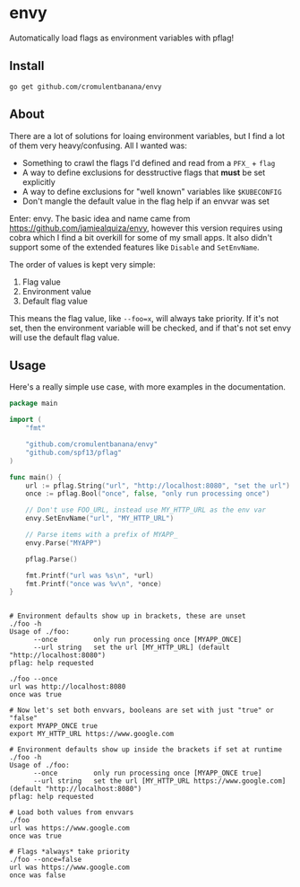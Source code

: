 # envy

Automatically load flags as environment variables with pflag!

## Install

```console
go get github.com/cromulentbanana/envy
```

## About

There are a lot of solutions for loaing environment variables, but I find a lot
of them very heavy/confusing. All I wanted was:

* Something to crawl the flags I'd defined and read from a `PFX_` + `flag`
* A way to define exclusions for desstructive flags that **must** be set
  explicitly
* A way to define exclusions for "well known" variables like `$KUBECONFIG`
* Don't mangle the default value in the flag help if an envvar was set

Enter: envy. The basic idea and name came from
https://github.com/jamiealquiza/envy, however this version requires using cobra
which I find a bit overkill for some of my small apps. It also didn't support
some of the extended features like `Disable` and `SetEnvName`.

The order of values is kept very simple:

1. Flag value
2. Environment value
3. Default flag value

This means the flag value, like `--foo=x`, will always take priority. If it's
not set, then the environment variable will be checked, and if that's not set
envy will use the default flag value.

## Usage

Here's a really simple use case, with more examples in the documentation.

```go
package main

import (
    "fmt"

    "github.com/cromulentbanana/envy"
    "github.com/spf13/pflag"
)

func main() {
    url := pflag.String("url", "http://localhost:8080", "set the url")
    once := pflag.Bool("once", false, "only run processing once")

    // Don't use FOO_URL, instead use MY_HTTP_URL as the env var
    envy.SetEnvName("url", "MY_HTTP_URL")

    // Parse items with a prefix of MYAPP_
    envy.Parse("MYAPP")

    pflag.Parse()

    fmt.Printf("url was %s\n", *url)
    fmt.Printf("once was %v\n", *once)
}
```

```console

# Environment defaults show up in brackets, these are unset
./foo -h
Usage of ./foo:
      --once         only run processing once [MYAPP_ONCE]
      --url string   set the url [MY_HTTP_URL] (default "http://localhost:8080")
pflag: help requested

./foo --once
url was http://localhost:8080
once was true

# Now let's set both envvars, booleans are set with just "true" or "false"
export MYAPP_ONCE true
export MY_HTTP_URL https://www.google.com

# Environment defaults show up inside the brackets if set at runtime
./foo -h
Usage of ./foo:
      --once         only run processing once [MYAPP_ONCE true]
      --url string   set the url [MY_HTTP_URL https://www.google.com] (default "http://localhost:8080")
pflag: help requested

# Load both values from envvars
./foo
url was https://www.google.com
once was true

# Flags *always* take priority
./foo --once=false
url was https://www.google.com
once was false
```
